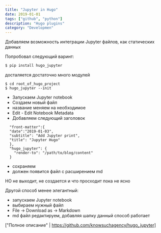 ```yaml
---
title: "Jupyter in Hugo"
date: 2019-01-01   
tags: ["github", "python"]
description: "Hugo plugins"
category: "Developmen"
---
```


Добавляем возможность интеграции Jupyter файлов, как статических данных

Попробовал следующий варинт:
```bash
$ pip install hugo_jupyter
```
досталяется достаточно много модулей
```
$ cd root_of_hugo_project
$ hugo_jupyter --init
```

- Запускаем Jupyter notebook
- Создаем новый файл
- название меняем на необходимое
- Edit - Edit Notebook Metadata
- Добавляем следующий заголовок
```
  "front-matter":{
  "date":"2019-01-03",
  "subtitle": "Add Jupyter print",
  "title": "Jupyter Hugo"
  },
  "hugo_jupyter": {
    "render-to": "/path/to/blog/content"
  }
```
- сохраняем 
- должен появится файл с расширением md

НО не выходит, не создается и что просходит пока не ясно

Другой способ менее элегантный:
- запускаем  Jupyter notebook
- выбираем нужный файл
- File -> Download as -> Markdown
- md файл редактируем, добавляя шапку
данный способ работает


["Полное описание" | https://github.com/knowsuchagency/hugo_jupyter]